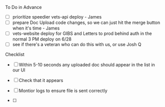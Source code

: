 To Do in Advance
- [ ] prioritize speedier vets-api deploy - James
- [ ] prepare Doc Upload code changes, so we can just hit the merge button when it's time - James
- [ ] vets-website deploy for GIBS and Letters to prod behind auth in the normal 3 PM deploy on 6/28
- [ ] see if there's a veteran who can do this with us, or use Josh Q

Checklist
- [ ] Within 5-10 seconds any uploaded doc should appear in the list in our UI
- [ ] Check that it appears
- [ ] Montior logs to ensure file is sent correctly

- [ ] 
